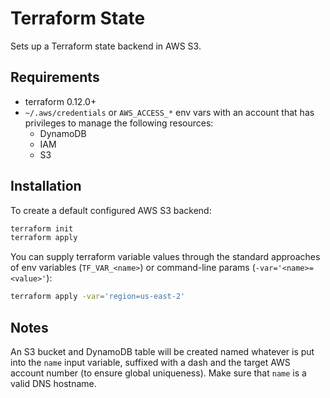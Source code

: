 # Terraform State

Sets up a Terraform state backend in AWS S3.

## Requirements

* terraform 0.12.0+
* `~/.aws/credentials` or `AWS_ACCESS_*` env vars with an account that has privileges to manage the following resources:
  * DynamoDB
  * IAM
  * S3

## Installation

To create a default configured AWS S3 backend:

```bash
terraform init
terraform apply
```

You can supply terraform variable values through the standard approaches of env variables (`TF_VAR_<name>`) or command-line params (`-var='<name>=<value>'`):

```bash
terraform apply -var='region=us-east-2'
```

## Notes

An S3 bucket and DynamoDB table will be created named whatever is put into the `name` input variable, suffixed with a dash and
the target AWS account number (to ensure global uniqueness). Make sure that `name` is a valid DNS hostname.
